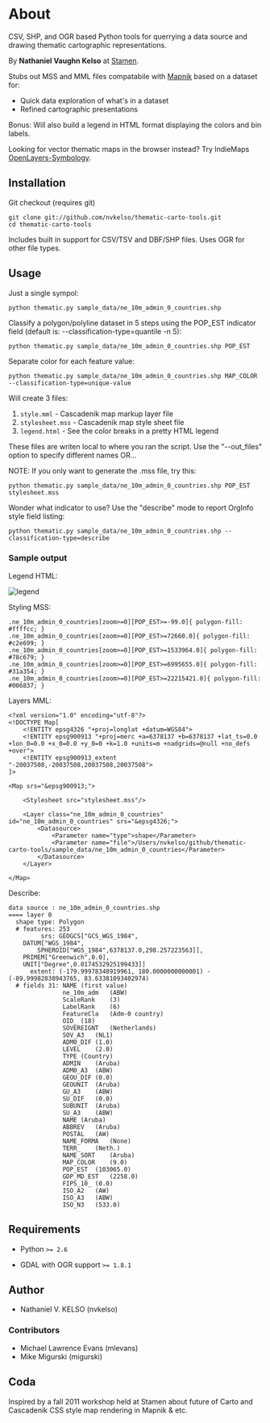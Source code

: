 # About

CSV, SHP, and OGR based Python tools for querrying a data source and drawing thematic cartographic representations.

By **Nathaniel Vaughn Kelso** at [Stamen](http://stamen.com).

Stubs out MSS and MML files compatabile with [Mapnik](https://github.com/mapnik/mapnik) based on a dataset for:

* Quick data exploration of what's in a dataset
* Refined cartographic presentations

Bonus: Will also build a legend in HTML format displaying the colors and bin labels.

Looking for vector thematic maps in the browser instead? Try IndieMaps [OpenLayers-Symbology](https://github.com/sourcepole/qgis-openlayers-plugin).

## Installation

Git checkout (requires git)

    git clone git://github.com/nvkelso/thematic-carto-tools.git
    cd thematic-carto-tools
    
Includes built in support for CSV/TSV and DBF/SHP files. Uses OGR for other file types.


## Usage

Just a single sympol:

    python thematic.py sample_data/ne_10m_admin_0_countries.shp

Classify a polygon/polyline dataset in 5 steps using the POP_EST indicator field (default is: --classification-type=quantile -n 5):

    python thematic.py sample_data/ne_10m_admin_0_countries.shp POP_EST

Separate color for each feature value:

    python thematic.py sample_data/ne_10m_admin_0_countries.shp MAP_COLOR --classification-type=unique-value

Will create 3 files:

1. `style.mml` - Cascadenik map markup layer file
2. `stylesheet.mss` - Cascadenik map style sheet file
3. `legend.html` - See the color breaks in a pretty HTML legend

These files are writen local to where you ran the script. Use the "--out_files" option to specify different names OR...

NOTE: If you only want to generate the .mss file, try this:
    
    python thematic.py sample_data/ne_10m_admin_0_countries.shp POP_EST stylesheet.mss

Wonder what indicator to use? Use the "describe" mode to report OrgInfo style field listing:

    python thematic.py sample_data/ne_10m_admin_0_countries.shp --classification-type=describe


### Sample output

Legend HTML:

![legend](https://github.com/nvkelso/thematic-carto-tools/raw/master/sample_data/images/legend.png)

Styling MSS:

    .ne_10m_admin_0_countries[zoom>=0][POP_EST>=-99.0]{ polygon-fill: #ffffcc; }
    .ne_10m_admin_0_countries[zoom>=0][POP_EST>=72660.0]{ polygon-fill: #c2e699; }
    .ne_10m_admin_0_countries[zoom>=0][POP_EST>=1533964.0]{ polygon-fill: #78c679; }
    .ne_10m_admin_0_countries[zoom>=0][POP_EST>=6995655.0]{ polygon-fill: #31a354; }
    .ne_10m_admin_0_countries[zoom>=0][POP_EST>=22215421.0]{ polygon-fill: #006837; }

Layers MML:

    <?xml version="1.0" encoding="utf-8"?>
    <!DOCTYPE Map[
        <!ENTITY epsg4326 "+proj=longlat +datum=WGS84">
	    <!ENTITY epsg900913 "+proj=merc +a=6378137 +b=6378137 +lat_ts=0.0 +lon_0=0.0 +x_0=0.0 +y_0=0 +k=1.0 +units=m +nadgrids=@null +no_defs +over">
	    <!ENTITY epsg900913_extent "-20037508,-20037508,20037508,20037508">
    ]>
    
    <Map srs="&epsg900913;">
    
	    <Stylesheet src="stylesheet.mss"/>

	    <Layer class="ne_10m_admin_0_countries" id="ne_10m_admin_0_countries" srs="&epsg4326;">
		    <Datasource>
			    <Parameter name="type">shape</Parameter>
			    <Parameter name="file">/Users/nvkelso/github/thematic-carto-tools/sample_data/ne_10m_admin_0_countries</Parameter>
		    </Datasource>
	    </Layer>
    
    </Map>

Describe:

    data source : ne_10m_admin_0_countries.shp
    ==== layer 0
      shape type: Polygon
      # features: 253
             srs: GEOGCS["GCS_WGS_1984",
        DATUM["WGS_1984",
            SPHEROID["WGS_1984",6378137.0,298.257223563]],
        PRIMEM["Greenwich",0.0],
        UNIT["Degree",0.0174532925199433]]
          extent: (-179.99978348919961, 180.0000000000001) - (-89.99982838943765, 83.63381093402974)
      # fields 31: NAME (first value)
                   ne_10m_adm	(ABW)
                   ScaleRank	(3)
                   LabelRank	(6)
                   FeatureCla	(Adm-0 country)
                   OID_	(18)
                   SOVEREIGNT	(Netherlands)
                   SOV_A3	(NL1)
                   ADM0_DIF	(1.0)
                   LEVEL	(2.0)
                   TYPE	(Country)
                   ADMIN	(Aruba)
                   ADM0_A3	(ABW)
                   GEOU_DIF	(0.0)
                   GEOUNIT	(Aruba)
                   GU_A3	(ABW)
                   SU_DIF	(0.0)
                   SUBUNIT	(Aruba)
                   SU_A3	(ABW)
                   NAME	(Aruba)
                   ABBREV	(Aruba)
                   POSTAL	(AW)
                   NAME_FORMA	(None)
                   TERR_	(Neth.)
                   NAME_SORT	(Aruba)
                   MAP_COLOR	(9.0)
                   POP_EST	(103065.0)
                   GDP_MD_EST	(2258.0)
                   FIPS_10_	(0.0)
                   ISO_A2	(AW)
                   ISO_A3	(ABW)
                   ISO_N3	(533.0)

## Requirements

- Python `>= 2.6`

- GDAL with OGR support `>= 1.8.1`


## Author

- Nathaniel V. KELSO (nvkelso)

### Contributors

- Michael Lawrence Evans (mlevans)
- Mike Migurski (migurski)


## Coda

Inspired by a fall 2011 workshop held at Stamen about future of Carto and Cascadenik CSS style map rendering in Mapnik & etc.